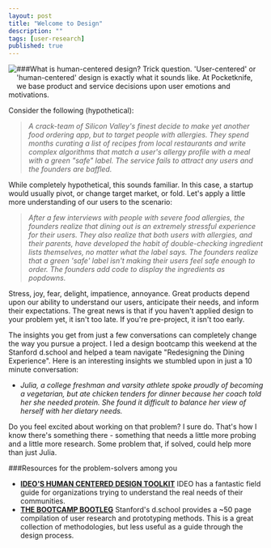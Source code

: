 ```yaml
---
layout: post
title: "Welcome to Design"
description: ""
tags: [user-research]
published: true
---
```


###What is human-centered design?
<img src="{% asset_path postit.jpg %}" style="float:left; margin-bottom: 25px">
Trick question. 'User-centered' or 'human-centered' design is exactly what it sounds like. At Pocketknife, we base product and service decisions upon user emotions and motivations. 

Consider the following (hypothetical): 

>*A crack-team of Silicon Valley's finest decide to make yet another food ordering app, but to target people with allergies. They spend months curating a list of recipes from local restaurants and write complex algorithms that match a user's allergy profile with a meal with a green "safe" label. The service fails to attract any users and the founders are baffled.*

While completely hypothetical, this sounds familiar. In this case, a startup would usually pivot, or change target market, or fold. Let's apply a little more understanding of our users to the scenario: 

>*After a few interviews with people with severe food allergies, the founders realize that dining out is an extremely stressful experience for their users. They also realize that both users with allergies, and their parents, have developed the habit of double-checking ingredient lists themselves, no matter what the label says. The founders realize that a green 'safe' label isn't making their users feel safe enough to order. The founders add code to display the ingredients as popdowns.*

Stress, joy, fear, delight, impatience, annoyance. Great products depend upon our ability to understand our users, anticipate their needs, and inform their expectations. The great news is that if you haven't applied design to your problem yet, it isn't too late. If you're pre-project, it isn't too early. 

The insights you get from just a few conversations can completely change the way you pursue a project. I led a design bootcamp this weekend at the Stanford d.school and helped a team navigate "Redesigning the Dining Experience". Here is an interesting insights we stumbled upon in just a 10 minute conversation: 

- *Julia, a college freshman and varsity athlete spoke proudly of becoming a vegetarian, but ate chicken tenders for dinner because her coach told her she needed protein. She found it difficult to balance her view of herself with her dietary needs.*

Do you feel excited about working on that problem? I sure do. That's how I know there's something there - something that needs a little more probing and a little more research. Some problem that, if solved, could help more than just Julia. 


###Resources for the problem-solvers among you
- [**IDEO'S HUMAN CENTERED DESIGN TOOLKIT**](http://www.ideo.com/work/human-centered-design-toolkit/)  IDEO has a fantastic field guide for organizations trying to understand the real needs of their communities.  
- [**THE BOOTCAMP BOOTLEG**](http://dschool.stanford.edu/wp-content/uploads/2011/03/BootcampBootleg2010v2SLIM.pdf)  Stanford's d.school provides a ~50 page compilation of user research and prototyping methods. This is a great collection of methodologies, but less useful as a guide through the design process. 




